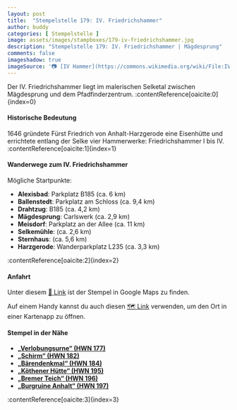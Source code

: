 ```yaml
---
layout: post
title:  "Stempelstelle 179: IV. Friedrichshammer"
author: buddy
categories: [ Stempelstelle ]
image: assets/images/stampboxes/179-iv-friedrichshammer.jpg
description: "Stempelstelle 179: IV. Friedrichshammer | Mägdesprung"
comments: false
imageshadow: true
imageSource: '📷 [IV Hammer](https://commons.wikimedia.org/wiki/File:IV_Hammer.jpg) von <a href="//commons.wikimedia.org/wiki/User:Olaf2" title="User:Olaf2">Olaf Meister</a> unter Lizenz [CC BY-SA 4.0](https://creativecommons.org/licenses/by-sa/4.0)'
---
```


Der IV. Friedrichshammer liegt im malerischen Selketal zwischen Mägdesprung und dem Pfadfinderzentrum. :contentReference[oaicite:0]{index=0}

#### Historische Bedeutung

1646 gründete Fürst Friedrich von Anhalt-Harzgerode eine Eisenhütte und errichtete entlang der Selke vier Hammerwerke: Friedrichshammer I bis IV. :contentReference[oaicite:1]{index=1}

#### Wanderwege zum IV. Friedrichshammer

Mögliche Startpunkte:

- **Alexisbad**: Parkplatz B185 (ca. 6 km)
- **Ballenstedt**: Parkplatz am Schloss (ca. 9,4 km)
- **Drahtzug**: B185 (ca. 4,2 km)
- **Mägdesprung**: Carlswerk (ca. 2,9 km)
- **Meisdorf**: Parkplatz an der Allee (ca. 11 km)
- **Selkemühle**: (ca. 2,6 km)
- **Sternhaus**: (ca. 5,6 km)
- **Harzgerode**: Wanderparkplatz L235 (ca. 3,3 km)

:contentReference[oaicite:2]{index=2}

#### Anfahrt

Unter diesem [📍 Link](https://www.google.com/maps/dir/?api=1&origin=&destination=51.66857%2C%2011.16581) ist der Stempel in Google Maps zu finden.

<div class="android-only">
  Auf einem Handy kannst du auch diesen 
  <a href="geo:51.66857,11.16581">🗺️ Link</a> 
  verwenden, um den Ort in einer Kartenapp zu öffnen.
  <p></p>
</div>

#### Stempel in der Nähe

- [**„Verlobungsurne“ (HWN 177)**](https://www.harzer-wandernadel.de/stempelstellen/uebersichtskarte/stempelstelle-177-verlobungsurne/)
- [**„Schirm“ (HWN 182)**](https://www.harzer-wandernadel.de/stempelstellen/uebersichtskarte/stempelstelle-182-schirm/)
- [**„Bärendenkmal“ (HWN 184)**](https://www.harzer-wandernadel.de/stempelstellen/uebersichtskarte/stempelstelle-184-baerendenkmal/)
- [**„Köthener Hütte“ (HWN 195)**](https://www.harzer-wandernadel.de/stempelstellen/uebersichtskarte/stempelstelle-195-koethener-huette/)
- [**„Bremer Teich“ (HWN 196)**](https://www.harzer-wandernadel.de/stempelstellen/uebersichtskarte/stempelstelle-196-bremer-teich/)
- [**„Burgruine Anhalt“ (HWN 197)**](https://www.harzer-wandernadel.de/stempelstellen/uebersichtskarte/stempelstelle-197-burgruine-anhalt/)

:contentReference[oaicite:3]{index=3}
